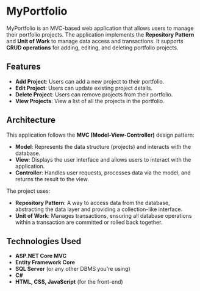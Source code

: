 # MyPortfolio

MyPortfolio is an MVC-based web application that allows users to manage their portfolio projects. The application implements the **Repository Pattern** and **Unit of Work** to manage data access and transactions. It supports **CRUD operations** for adding, editing, and deleting portfolio projects.

## Features

- **Add Project**: Users can add a new project to their portfolio.
- **Edit Project**: Users can update existing project details.
- **Delete Project**: Users can remove projects from their portfolio.
- **View Projects**: View a list of all the projects in the portfolio.

## Architecture

This application follows the **MVC (Model-View-Controller)** design pattern:
- **Model**: Represents the data structure (projects) and interacts with the database.
- **View**: Displays the user interface and allows users to interact with the application.
- **Controller**: Handles user requests, processes data via the model, and returns the result to the view.

The project uses:
- **Repository Pattern**: A way to access data from the database, abstracting the data layer and providing a collection-like interface.
- **Unit of Work**: Manages transactions, ensuring all database operations within a transaction are committed or rolled back together.

## Technologies Used

- **ASP.NET Core MVC**
- **Entity Framework Core**
- **SQL Server** (or any other DBMS you're using)
- **C#**
- **HTML, CSS, JavaScript** (for the front-end)
